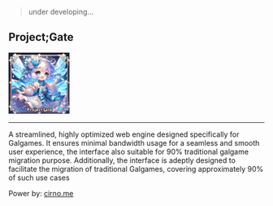 > under developing...

## Project;Gate
<img src="doc/logo.png" width="120px">

---
A streamlined, highly optimized web engine designed specifically for Galgames. It ensures minimal bandwidth usage for a seamless and smooth user experience,  the interface also suitable for 90% traditional galgame migration purpose. Additionally, the interface is adeptly designed to facilitate the migration of traditional Galgames, covering approximately 90% of such use cases

Power by: [cirno.me](https://cirno.me)